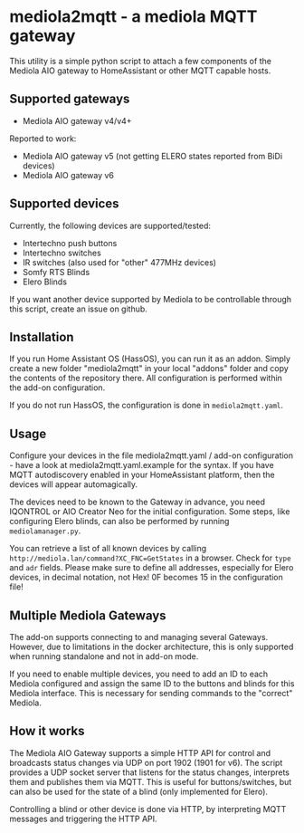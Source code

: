 # mediola2mqtt - a mediola MQTT gateway

This utility is a simple python script to attach a few components of the 
Mediola AIO gateway to HomeAssistant or other MQTT capable hosts.

## Supported gateways

  * Mediola AIO gateway v4/v4+
  
Reported to work:

  * Mediola AIO gateway v5 (not getting ELERO states reported from BiDi devices)
  * Mediola AIO gateway v6

## Supported devices

Currently, the following devices are supported/tested:

  * Intertechno push buttons
  * Intertechno switches
  * IR switches (also used for "other" 477MHz devices)
  * Somfy RTS Blinds
  * Elero Blinds

If you want another device supported by Mediola to be controllable through
this script, create an issue on github.

## Installation

If you run Home Assistant OS (HassOS), you can run it as an addon. Simply create
a new folder "mediola2mqtt" in your local "addons" folder and copy the contents
of the repository there. All configuration is performed within the add-on configuration.

If you do not run HassOS, the configuration is done in `mediola2mqtt.yaml`.

## Usage

Configure your devices in the file mediola2mqtt.yaml / add-on configuration - have
a look at mediola2mqtt.yaml.example for the syntax. If you have MQTT autodiscovery
enabled in your HomeAssistant platform, then the devices will appear automagically.

The devices need to be known to the Gateway in advance, you need IQONTROL or
AIO Creator Neo for the initial configuration. Some steps, like configuring
Elero blinds, can also be performed by running `mediolamanager.py`.

You can retrieve a list of all
known devices by calling `http://mediola.lan/command?XC_FNC=GetStates` in a 
browser. Check for `type` and `adr` fields. Please make sure to define all addresses,
especially for Elero devices, in decimal notation, not Hex! 0F becomes 15 in the
configuration file!

## Multiple Mediola Gateways

The add-on supports connecting to and managing several Gateways. However,
due to limitations in the docker architecture, this is only supported when running
standalone and not in add-on mode.

If you need to enable multiple devices, you need to add an ID to each Mediola
configured and assign the same ID to the buttons and blinds for this Mediola
interface. This is necessary for sending commands to the "correct" Mediola.

## How it works

The Mediola AIO Gateway supports a simple HTTP API for control and broadcasts
status changes via UDP on port 1902 (1901 for v6). The script provides a UDP socket server
that listens for the status changes, interprets them and publishes them via MQTT.
This is useful for buttons/switches, but can also be used for the state
of a blind (only implemented for Elero).

Controlling a blind or other device is done via HTTP, by interpreting MQTT messages
and triggering the HTTP API.
